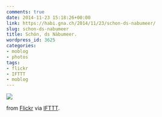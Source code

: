 ```yaml
---
comments: true
date: 2014-11-23 15:18:26+00:00
link: https://habi.gna.ch/2014/11/23/schon-ds-nabumeer/
slug: schon-ds-nabumeer
title: Schön, ds Näbumeer.
wordpress_id: 3625
categories:
- moblog
- photos
tags:
- flickr
- IFTTT
- moblog
---
```


![](http://ift.tt/1xmQILT)  

from [Flickr](http://flic.kr/p/qappMj) via [IFTTT](http://ift.tt/1c4nCfM).
